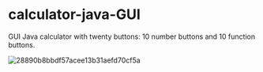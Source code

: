 # calculator-java-GUI
GUI Java calculator with twenty buttons: 10 number buttons and 10 function buttons.


![28890b8bbdf57acee13b31aefd70cf5a](https://user-images.githubusercontent.com/45740670/194232472-2040916e-867a-4830-b7ff-edc6320df16a.png)
